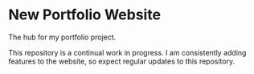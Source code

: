 # New Portfolio Website

The hub for my portfolio project.

This repository is a continual work in progress. I am consistently adding features to the website, so expect regular updates to this repository.

